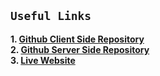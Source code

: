 ## `Useful Links`

**1. [Github Client Side Repository](https://github.com/yusuf-khan-swd/thrift-store-client)** \
**2. [Github Server Side Repository](https://github.com/yusuf-khan-swd/thrift-store-server)** \
**3. [Live Website](https://thrift-store-88291.web.app/)**
